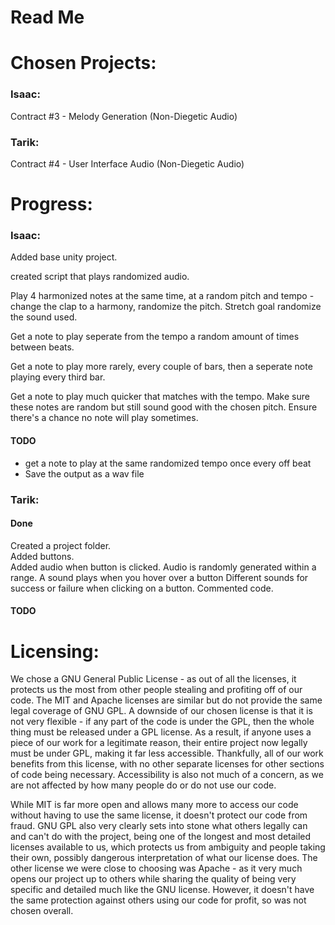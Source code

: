 # Read Me

# Chosen Projects:

### Isaac:

Contract #3 - Melody Generation (Non-Diegetic Audio)

### Tarik:

Contract #4 - User Interface Audio (Non-Diegetic Audio)

# Progress:

### Isaac:

Added base unity project.

created script that plays randomized audio.

Play 4 harmonized notes at the same time, at a random pitch and tempo - change the clap to a harmony, randomize the pitch. Stretch goal randomize the sound used.

Get a note to play seperate from the tempo a random amount of times between beats.

Get a note to play more rarely, every couple of bars, then a seperate note playing every third bar.

Get a note to play much quicker that matches with the tempo. Make sure these notes are random but still sound good with the chosen pitch. Ensure there's a chance no note will play sometimes.

#### TODO 
* get a note to play at the same randomized tempo once every off beat
* Save the output as a wav file

### Tarik:

#### Done
Created a project folder.  
Added buttons.  
Added audio when button is clicked.
Audio is randomly generated within a range.
A sound plays when you hover over a button
Different sounds for success or failure when clicking on a button.
Commented code.

#### TODO


# Licensing:

We chose a GNU General Public License - as out of all the licenses, it protects us the most from other people stealing and profiting off of our code. The MIT and Apache licenses are similar but do not provide the same legal coverage of GNU GPL. A downside of our chosen license is that it is not very flexible - if any part of the code is under the GPL, then the whole thing must be released under a GPL license. As a result, if anyone uses a piece of our work for a legitimate reason, their entire project now legally must be under GPL, making it far less accessible. Thankfully, all of our work benefits from this license, with no other separate licenses for other sections of code being necessary. Accessibility is also not much of a concern, as we are not affected by how many people do or do not use our code.

While MIT is far more open and allows many more to access our code without having to use the same license, it doesn't protect our code from fraud. GNU GPL also very clearly sets into stone what others legally can and can't do with the project, being one of the longest and most detailed licenses available to us, which protects us from ambiguity and people taking their own, possibly dangerous interpretation of what our license does. The other license we were close to choosing was Apache - as it very much opens our project up to others while sharing the quality of being very specific and detailed much like the GNU license. However, it doesn't have the same protection against others using our code for profit, so was not chosen overall.
